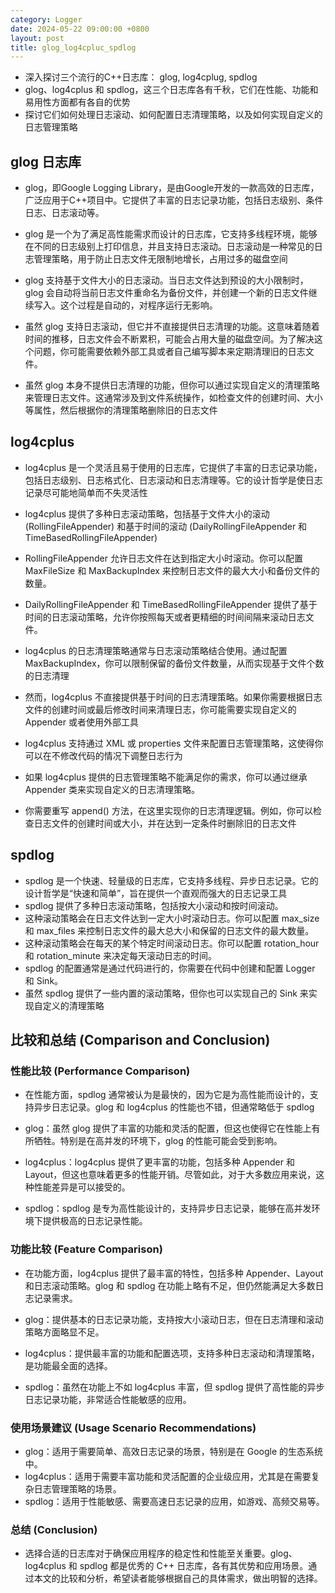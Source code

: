 ```yaml
---
category: Logger
date: 2024-05-22 09:00:00 +0800
layout: post
title: glog_log4cpluc_spdlog
---
```


+ 深入探讨三个流行的C++日志库： glog, log4cplug, spdlog
+ glog、log4cplus 和 spdlog，这三个日志库各有千秋，它们在性能、功能和易用性方面都有各自的优势
+ 探讨它们如何处理日志滚动、如何配置日志清理策略，以及如何实现自定义的日志管理策略

## glog 日志库

+ glog，即Google Logging Library，是由Google开发的一款高效的日志库，广泛应用于C++项目中。它提供了丰富的日志记录功能，包括日志级别、条件日志、日志滚动等。
+ glog 是一个为了满足高性能需求而设计的日志库，它支持多线程环境，能够在不同的日志级别上打印信息，并且支持日志滚动。日志滚动是一种常见的日志管理策略，用于防止日志文件无限制地增长，占用过多的磁盘空间
+ glog 支持基于文件大小的日志滚动。当日志文件达到预设的大小限制时，glog 会自动将当前日志文件重命名为备份文件，并创建一个新的日志文件继续写入。这个过程是自动的，对程序运行无影响。

+ 虽然 glog 支持日志滚动，但它并不直接提供日志清理的功能。这意味着随着时间的推移，日志文件会不断累积，可能会占用大量的磁盘空间。为了解决这个问题，你可能需要依赖外部工具或者自己编写脚本来定期清理旧的日志文件。
+ 虽然 glog 本身不提供日志清理的功能，但你可以通过实现自定义的清理策略来管理日志文件。这通常涉及到文件系统操作，如检查文件的创建时间、大小等属性，然后根据你的清理策略删除旧的日志文件

## log4cplus

+ log4cplus 是一个灵活且易于使用的日志库，它提供了丰富的日志记录功能，包括日志级别、日志格式化、日志滚动和日志清理等。它的设计哲学是使日志记录尽可能地简单而不失灵活性
+ log4cplus 提供了多种日志滚动策略，包括基于文件大小的滚动 (RollingFileAppender) 和基于时间的滚动 (DailyRollingFileAppender 和 TimeBasedRollingFileAppender)

+ RollingFileAppender 允许日志文件在达到指定大小时滚动。你可以配置 MaxFileSize 和 MaxBackupIndex 来控制日志文件的最大大小和备份文件的数量。
+ DailyRollingFileAppender 和 TimeBasedRollingFileAppender 提供了基于时间的日志滚动策略，允许你按照每天或者更精细的时间间隔来滚动日志文件。
+ log4cplus 的日志清理策略通常与日志滚动策略结合使用。通过配置 MaxBackupIndex，你可以限制保留的备份文件数量，从而实现基于文件个数的日志清理
+ 然而，log4cplus 不直接提供基于时间的日志清理策略。如果你需要根据日志文件的创建时间或最后修改时间来清理日志，你可能需要实现自定义的 Appender 或者使用外部工具
+ log4cplus 支持通过 XML 或 properties 文件来配置日志管理策略，这使得你可以在不修改代码的情况下调整日志行为
+ 如果 log4cplus 提供的日志管理策略不能满足你的需求，你可以通过继承 Appender 类来实现自定义的日志清理策略。
+ 你需要重写 append() 方法，在这里实现你的日志清理逻辑。例如，你可以检查日志文件的创建时间或大小，并在达到一定条件时删除旧的日志文件

## spdlog

+ spdlog 是一个快速、轻量级的日志库，它支持多线程、异步日志记录。它的设计哲学是“快速和简单”，旨在提供一个直观而强大的日志记录工具
+ spdlog 提供了多种日志滚动策略，包括按大小滚动和按时间滚动。
+ 这种滚动策略会在日志文件达到一定大小时滚动日志。你可以配置 max_size 和 max_files 来控制日志文件的最大总大小和保留的日志文件的最大数量。
+ 这种滚动策略会在每天的某个特定时间滚动日志。你可以配置 rotation_hour 和 rotation_minute 来决定每天滚动日志的时间。
+ spdlog 的配置通常是通过代码进行的，你需要在代码中创建和配置 Logger 和 Sink。
+ 虽然 spdlog 提供了一些内置的滚动策略，但你也可以实现自己的 Sink 来实现自定义的清理策略

## 比较和总结 (Comparison and Conclusion)

### 性能比较 (Performance Comparison)

+ 在性能方面，spdlog 通常被认为是最快的，因为它是为高性能而设计的，支持异步日志记录。glog 和 log4cplus 的性能也不错，但通常略低于 spdlog

+ glog：虽然 glog 提供了丰富的功能和灵活的配置，但这也使得它在性能上有所牺牲。特别是在高并发的环境下，glog 的性能可能会受到影响。
+ log4cplus：log4cplus 提供了更丰富的功能，包括多种 Appender 和 Layout，但这也意味着更多的性能开销。尽管如此，对于大多数应用来说，这种性能差异是可以接受的。
+ spdlog：spdlog 是专为高性能设计的，支持异步日志记录，能够在高并发环境下提供极高的日志记录性能。

### 功能比较 (Feature Comparison)

+ 在功能方面，log4cplus 提供了最丰富的特性，包括多种 Appender、Layout 和日志滚动策略。glog 和 spdlog 在功能上略有不足，但仍然能满足大多数日志记录需求。

+ glog：提供基本的日志记录功能，支持按大小滚动日志，但在日志清理和滚动策略方面略显不足。
+ log4cplus：提供最丰富的功能和配置选项，支持多种日志滚动和清理策略，是功能最全面的选择。
+ spdlog：虽然在功能上不如 log4cplus 丰富，但 spdlog 提供了高性能的异步日志记录功能，非常适合性能敏感的应用。

### 使用场景建议 (Usage Scenario Recommendations)

+ glog：适用于需要简单、高效日志记录的场景，特别是在 Google 的生态系统中。
+ log4cplus：适用于需要丰富功能和灵活配置的企业级应用，尤其是在需要复杂日志管理策略的场景。
+ spdlog：适用于性能敏感、需要高速日志记录的应用，如游戏、高频交易等。

### 总结 (Conclusion)

+ 选择合适的日志库对于确保应用程序的稳定性和性能至关重要。glog、log4cplus 和 spdlog 都是优秀的 C++ 日志库，各有其优势和应用场景。通过本文的比较和分析，希望读者能够根据自己的具体需求，做出明智的选择。
